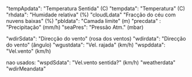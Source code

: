 "tempApdata": "Temperatura Sentida" (C)
"tempdata": "Temperatura" (C)
"rhdata": "Humidade relativa" (%)
"cloudLdata" "Fracção do céu com nuvens baixas" (%)
"pbldata": "Camada limite" (m)
"precdata" : "Precipitação" (mm/h)
"seaPres": "Pressão Atm." (mbar)

"wdirSdata": "Direcção do vento" (rosa dos ventos)
"wdirdata": "Direcção do vento" (ângulo)
"wgustdata": "Vel. rajada" (km/h)
"wspddata": "Vel.vento" (km/h)

nao usados:
"wspdSdata": "Vel.vento sentida?" (km/h)
"weatherdata"
"wdirMeandata"






